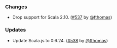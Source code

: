 ### Changes

* Drop support for Scala 2.10. ([#537][#537] by [@fthomas][@fthomas])

### Updates

* Update Scala.js to 0.6.24. ([#538][#538] by [@fthomas][@fthomas])

[#537]: https://github.com/fthomas/refined/pull/537
[#538]: https://github.com/fthomas/refined/pull/538

[@fthomas]: https://github.com/fthomas
